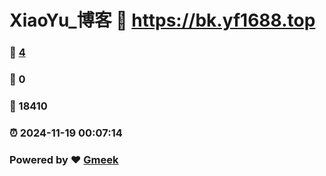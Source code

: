 # XiaoYu_博客 :link: https://bk.yf1688.top 
### :page_facing_up: [4](https://bk.yf1688.top/tag.html) 
### :speech_balloon: 0 
### :hibiscus: 18410 
### :alarm_clock: 2024-11-19 00:07:14 
### Powered by :heart: [Gmeek](https://github.com/Meekdai/Gmeek)
